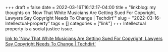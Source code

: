 +++draft = falsedate = 2022-03-16T16:12:17-04:00title = "linkblog: my thoughts on 'Now That White Musicians Are Getting Sued For Copyright, Lawyers Say Copyright Needs To Change | Techdirt'"slug = "2022-03-16-Intellectual-property"tags = []categories = ["link"]+++Intellectual property is a social justice issue. [link to 'Now That White Musicians Are Getting Sued For Copyright, Lawyers Say Copyright Needs To Change | Techdirt'](https://www.techdirt.com/2022/03/16/now-that-white-musicians-are-getting-sued-for-copyright-lawyers-say-copyright-needs-to-change/)